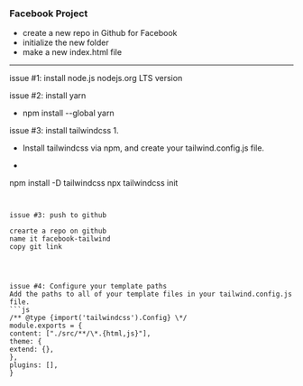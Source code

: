 ### Facebook Project

- create a new repo in Github for Facebook
- initialize the new folder
- make a new index.html file

---

issue #1: install node.js
nodejs.org
LTS version

issue #2: install yarn
- npm install --global yarn


issue #3: install tailwindcss 1.
- Install tailwindcss via npm, and create your tailwind.config.js file.
- ```bash
npm install -D tailwindcss
npx tailwindcss init
```


issue #3: push to github

crearte a repo on github
name it facebook-tailwind
copy git link 




issue #4: Configure your template paths
Add the paths to all of your template files in your tailwind.config.js file.
```js
/** @type {import('tailwindcss').Config} \*/
module.exports = {
content: ["./src/**/\*.{html,js}"],
theme: {
extend: {},
},
plugins: [],
}

```

```
